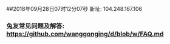 ##2018年09月28日07时12分07秒 新址: 104.248.167.106
### 兔友常见问题及解答: https://github.com/wanggonging/d/blob/w/FAQ.md
